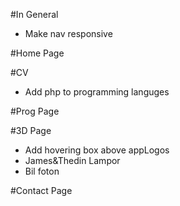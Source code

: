 #In General 
- Make nav responsive


#Home Page

#CV
- Add php to programming languges

#Prog Page

#3D Page
- Add hovering box above appLogos
- James&Thedin Lampor
- Bil foton

#Contact Page
